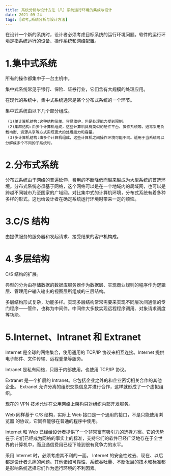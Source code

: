 ```yaml
---
title: 系统分析与设计方法（八）系统运行环境的集成与设计
date: 2021-09-24
tags: [软考,系统分析与设计方法]
---
```


在设计一个新的系统时，设计者必须考虑目标系统的运行环境问题。软件的运行环境是指系统运行的设备、操作系统和网络配置。

# 1.集中式系统
所有的操作都集中于一台主机中。

集中式系统常见于银行、保险、证券行业，它们含有大规模的处理应用。

在现代的系统中，集中式系统通常是某个分布式系统的一个环节。

集中式系统由以下几个部分组成。
```
 (1)单计算机结构:这种结构简单、容易维护，但是处理能力受到限制。 
 (2)集群结构:由多个计算机组成，这些计算机具有类似的硬件平台、操作系统等。通常采用负载均衡、资源共享等方式实现更大的处理能力和容量。 
 (3)多计算机结构:由多个计算机组成，这些计算机之间操作环境可能不同。适用于当系统可以分解成多个不同的子系统时。
```

# 2.分布式系统
分布式系统由于网络的普遍延伸，费用的不断降低而越来越成为大型系统的首选环境。分布式系统必须基于网络，这个网络可以是在一个地域内的局域网，也可以是跨越不同城市乃至国家的广域网。对比集中式的计算机环境，分布式系统有着多种多样的形式。这也给设计者在确定系统运行环境时带来一定的烦恼。

# 3.C/S 结构
由提供服务的服务器和发起请求、接受结果的客户机构成。

# 4.多层结构
C/S 结构的扩展。

典型的分为由存储数据的数据库服务器作为数据层、实现商业规则的程序作为逻辑层、管理用户输入输出的视图层所组成的三层结构。

多层结构形式复杂，功能多样。实现多层结构常常需要来实现不同层次间通信的专门程序——管件，也称为中间件。中间件大多数实现远程程序调用、对象请求调度等功能。

# 5.Internet、Intranet 和 Extranet

Internet 是全球的网络集合，使用通用的 TCP/IP 协议来相互连接。Internet 提供电子邮件、文件传输、远程登录等服务。

Intranet 是私有网络，只限于内部使用，也使用 TCP/IP 协议。

Extranet 是一个扩展的 Intranet。它包括企业之外的和企业密切相关合作的其他企业。 Extranet 允许分离的组织交换信息并进行合作，这样就形成了一个虚拟组织。

现在的 VPN 技术允许在公用网络上架构只对组织内部开发服务。

Web 同样基于 C/S 结构，实际上 Web 接口是一个通用的接口，不是只能使用浏览器 的协议，它同样能够在普通的程序中使用。

Internet 和 Web 已经给设计者提供了一个非常富有吸引力的选择方案。它的优势在于:它们已经成为网络的事实上的标准，支持它们的软件已经广泛地存在于全世界的计算机中，而且通信费用已经下降到很有竞争力的水平。

采用 Internet 时，必须考虑其不利的一面。 Internet 的安全性过去、现在、以后都是设计者头痛的问题。其他诸如可靠性、系统吞吐量、不断发展的技术和标准都是影响系统选择它们作为运行环境的不利因素。